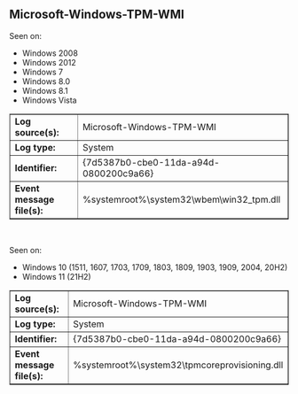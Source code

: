 ## Microsoft-Windows-TPM-WMI

Seen on:
* Windows 2008
* Windows 2012
* Windows 7
* Windows 8.0
* Windows 8.1
* Windows Vista

<table border="1" class="docutils">
  <tbody>
    <tr>
      <td><b>Log source(s):</b></td>
      <td>Microsoft-Windows-TPM-WMI</td>
    </tr>
    <tr>
      <td><b>Log type:</b></td>
      <td>System</td>
    </tr>
    <tr>
      <td><b>Identifier:</b></td>
      <td>{7d5387b0-cbe0-11da-a94d-0800200c9a66}</td>
    </tr>
    <tr>
      <td><b>Event message file(s):</b></td>
      <td>%systemroot%\system32\wbem\win32_tpm.dll</td>
    </tr>
  </tbody>
</table>

&nbsp;

Seen on:
* Windows 10 (1511, 1607, 1703, 1709, 1803, 1809, 1903, 1909, 2004, 20H2)
* Windows 11 (21H2)

<table border="1" class="docutils">
  <tbody>
    <tr>
      <td><b>Log source(s):</b></td>
      <td>Microsoft-Windows-TPM-WMI</td>
    </tr>
    <tr>
      <td><b>Log type:</b></td>
      <td>System</td>
    </tr>
    <tr>
      <td><b>Identifier:</b></td>
      <td>{7d5387b0-cbe0-11da-a94d-0800200c9a66}</td>
    </tr>
    <tr>
      <td><b>Event message file(s):</b></td>
      <td>%systemroot%\system32\tpmcoreprovisioning.dll</td>
    </tr>
  </tbody>
</table>

&nbsp;

